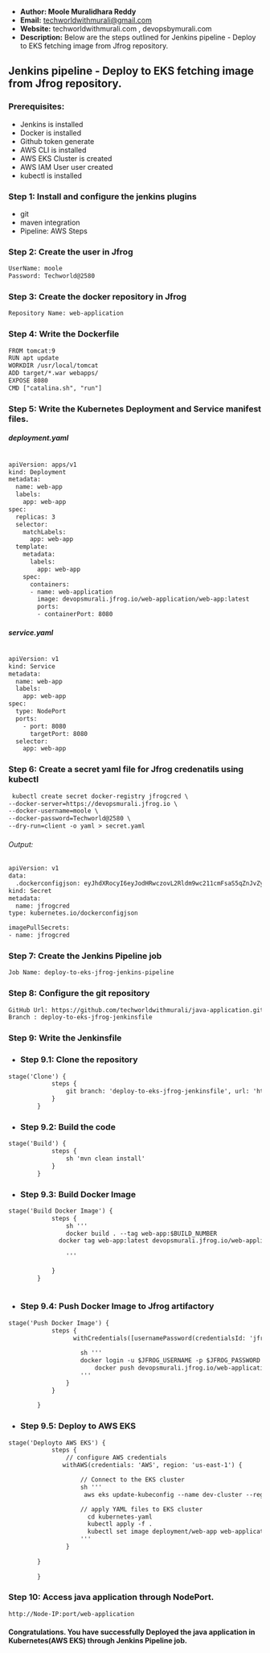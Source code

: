 + <b>Author: Moole Muralidhara Reddy</b></br>
+ <b>Email:</b> techworldwithmurali@gmail.com</br>
+ <b>Website:</b> techworldwithmurali.com , devopsbymurali.com</br>
+ <b>Description:</b> Below are the steps outlined for Jenkins pipeline - Deploy to EKS fetching image from Jfrog repository.</br>

## Jenkins pipeline - Deploy to EKS fetching image from Jfrog repository.

### Prerequisites:
+  Jenkins is installed
+  Docker is installed
+  Github token generate
+  AWS CLI is installed
+  AWS EKS Cluster is created
+  AWS IAM User user created
+  kubectl is installed

### Step 1: Install and configure the jenkins plugins
  + git
  + maven integration
  + Pipeline: AWS Steps
  
### Step 2: Create the user in Jfrog
```xml
UserName: moole
Password: Techworld@2580
```
### Step 3: Create the docker repository in Jfrog
```xml
Repository Name: web-application
```
### Step 4: Write the Dockerfile
```xml
FROM tomcat:9
RUN apt update
WORKDIR /usr/local/tomcat
ADD target/*.war webapps/
EXPOSE 8080
CMD ["catalina.sh", "run"]
```
### Step 5: Write the Kubernetes Deployment and Service manifest files.
##### deployment.yaml
```xml

apiVersion: apps/v1
kind: Deployment
metadata:
  name: web-app
  labels:
    app: web-app
spec:
  replicas: 3
  selector:
    matchLabels:
      app: web-app
  template:
    metadata:
      labels:
        app: web-app
    spec:
      containers:
      - name: web-application
        image: devopsmurali.jfrog.io/web-application/web-app:latest
        ports:
        - containerPort: 8080
```
##### service.yaml
```xml

apiVersion: v1
kind: Service
metadata:
  name: web-app
  labels:
    app: web-app
spec:
  type: NodePort
  ports:  
    - port: 8080
      targetPort: 8080
  selector:
    app: web-app
```
### Step 6: Create a secret yaml file for Jfrog  credenatils using kubectl
```xml
 kubectl create secret docker-registry jfrogcred \
--docker-server=https://devopsmurali.jfrog.io \
--docker-username=moole \
--docker-password=Techworld@2580 \
--dry-run=client -o yaml > secret.yaml
```
###### Output:
```xml
apiVersion: v1
data:
  .dockerconfigjson: eyJhdXRocyI6eyJodHRwczovL2Rldm9wc211cmFsaS5qZnJvZy5pbyI6eyJ1c2VybmFtZSI6Im1vb2xlIiwicGFzc3dvcmQiOiJUZWNod29ybGRAMjU4MCIsImF1dGgiOiJiVzl2YkdVNlZHVmphSGR2Y214a1FESTFPREE9In19fQ==
kind: Secret
metadata:
  name: jfrogcred
type: kubernetes.io/dockerconfigjson
```
```xml
imagePullSecrets:
- name: jfrogcred
```

### Step 7: Create the Jenkins Pipeline job
```xml
Job Name: deploy-to-eks-jfrog-jenkins-pipeline
```

### Step 8: Configure the git repository
```xml
GitHub Url: https://github.com/techworldwithmurali/java-application.git
Branch : deploy-to-eks-jfrog-jenkinsfile
```

### Step 9: Write the Jenkinsfile
  + ### Step 9.1: Clone the repository 
```xml
stage('Clone') {
            steps {
                git branch: 'deploy-to-eks-jfrog-jenkinsfile', url: 'https://github.com/techworldwithmurali/java-application.git'
            }
        }
```
  + ### Step 9.2: Build the code
```xml
stage('Build') {
            steps {
                sh 'mvn clean install'
            }
        }
```
  + ### Step 9.3: Build Docker Image
```xml
stage('Build Docker Image') {
            steps {
                sh '''
                docker build . --tag web-app:$BUILD_NUMBER
              docker tag web-app:latest devopsmurali.jfrog.io/web-application/web-app:$BUILD_NUMBER
                
                '''
                
            }
        }
   
```
+ ### Step 9.4: Push Docker Image to Jfrog artifactory
```xml
stage('Push Docker Image') {
            steps {
                  withCredentials([usernamePassword(credentialsId: 'jfrog_crdenatils', passwordVariable: 'JFROG_PASSWORD', usernameVariable: 'JFROG_USERNAME')]) {
       
                    sh '''
                    docker login -u $JFROG_USERNAME -p $JFROG_PASSWORD devopsmurali.jfrog.io
                        docker push devopsmurali.jfrog.io/web-application/web-app:$BUILD_NUMBER
                    '''
                }
            } 
            
        }
```
+ ### Step 9.5: Deploy to AWS EKS
```xml
stage('Deployto AWS EKS') {
            steps {
                // configure AWS credentials
               withAWS(credentials: 'AWS', region: 'us-east-1') {

                    // Connect to the EKS cluster
                    sh '''
                     aws eks update-kubeconfig --name dev-cluster --region us-east-1'

                    // apply YAML files to EKS cluster
                      cd kubernetes-yaml
                      kubectl apply -f .
                      kubectl set image deployment/web-app web-application=devopsmurali.jfrog.io/web-application/web-app:$BUILD_NUMBER
                    '''
                }
           
        }
            
        }
```

### Step 10: Access java application through NodePort.
```xml
http://Node-IP:port/web-application
```
#### Congratulations. You have successfully Deployed the java application in Kubernetes(AWS EKS) through Jenkins Pipeline job.
